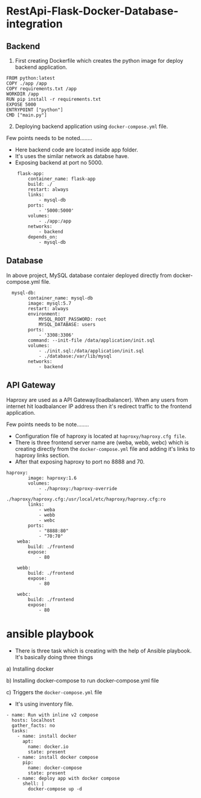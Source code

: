 # RestApi-Flask-Docker-Database-integration

## Backend
1. First creating Dockerfile which creates the python image for deploy backend application.
```
FROM python:latest
COPY ./app /app
COPY requirements.txt /app
WORKDIR /app
RUN pip install -r requirements.txt
EXPOSE 5000
ENTRYPOINT ["python"]
CMD ["main.py"]
```

2. Deploying backend application using `docker-compose.yml` file. 

Few points needs to be noted........
- Here backend code are located inside app folder. 
- It's uses the similar network as databse have. 
- Exposing backend at port no 5000.

```
    flask-app:
        container_name: flask-app
        build: ./
        restart: always
        links:
            - mysql-db
        ports:
            - '5000:5000'
        volumes:
            - ./app:/app
        networks:
            - backend
        depends_on:
            - mysql-db
```


## Database
In above project, MySQL database contaier deployed directly from docker-compose.yml file.  
```
  mysql-db:
        container_name: mysql-db
        image: mysql:5.7
        restart: always
        environment:
            MYSQL_ROOT_PASSWORD: root
            MYSQL_DATABASE: users
        ports:
            - '3308:3306'
        command: --init-file /data/application/init.sql
        volumes:
            - ./init.sql:/data/application/init.sql
            - ./database:/var/lib/mysql
        networks:
            - backend
```
## API Gateway
Haproxy are used as a API Gateway(loadbalancer). When any users from internet hit loadbalancer IP address then it's redirect traffic to the frontend application. 

Few points needs to be note........

- Configuration file of haproxy is located at `haproxy/haproxy.cfg file`.
- There is three frontend server name are (weba, webb, webc) which is creating directly from the `docker-compose.yml` file and adding it's links to haproxy links section. 
- After that exposing haproxy to port no 8888 and 70. 
```
haproxy:
        image: haproxy:1.6
        volumes:
            - ./haproxy:/haproxy-override
            - ./haproxy/haproxy.cfg:/usr/local/etc/haproxy/haproxy.cfg:ro
        links:
            - weba
            - webb
            - webc
        ports:
            - "8888:80"
            - "70:70" 
    weba:
        build: ./frontend
        expose:
            - 80

    webb:
        build: ./frontend
        expose:
            - 80
  
    webc:
        build: ./frontend
        expose:
            - 80
```

# ansible playbook
- There is three task which is creating with the help of Ansible playbook. It's basically doing three things

a) Installing docker

b) Installing docker-compose to run docker-compose.yml file

c) Triggers the `docker-compose.yml` file


- It's using inventory file.
```
- name: Run with inline v2 compose
  hosts: localhost
  gather_facts: no
  tasks:
    - name: install docker
      apt:
        name: docker.io
        state: present
    - name: install docker compose
      pip:
        name: docker-compose
        state: present
    - name: deploy app with docker compose
      shell: |
        docker-compose up -d
```

